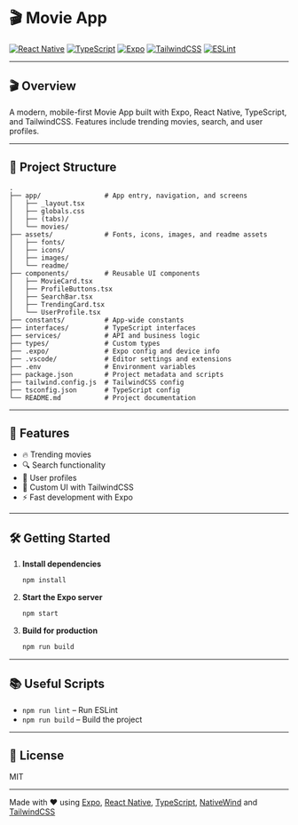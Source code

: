 
# 🎬 Movie App

[![React Native](https://img.shields.io/badge/React%20Native-20232A?logo=react&logoColor=61DAFB&style=for-the-badge)](https://reactnative.dev/)
[![TypeScript](https://img.shields.io/badge/TypeScript-3178C6?logo=typescript&logoColor=white&style=for-the-badge)](tsconfig.json)
[![Expo](https://img.shields.io/badge/Expo-000020?logo=expo&logoColor=white&style=for-the-badge)](app.json)
[![TailwindCSS](https://img.shields.io/badge/TailwindCSS-38B2AC?logo=tailwindcss&logoColor=white&style=for-the-badge)](tailwind.config.js)
[![ESLint](https://img.shields.io/badge/ESLint-4B32C3?logo=eslint&logoColor=white&style=for-the-badge)](eslint.config.js)

---

## 🎬 Overview

A modern, mobile-first Movie App built with Expo, React Native, TypeScript, and TailwindCSS. Features include trending movies, search, and user profiles.

---

## 📁 Project Structure

```
.
├── app/                # App entry, navigation, and screens
│   ├── _layout.tsx
│   ├── globals.css
│   ├── (tabs)/
│   └── movies/
├── assets/             # Fonts, icons, images, and readme assets
│   ├── fonts/
│   ├── icons/
│   ├── images/
│   └── readme/
├── components/         # Reusable UI components
│   ├── MovieCard.tsx
│   ├── ProfileButtons.tsx
│   ├── SearchBar.tsx
│   ├── TrendingCard.tsx
│   └── UserProfile.tsx
├── constants/          # App-wide constants
├── interfaces/         # TypeScript interfaces
├── services/           # API and business logic
├── types/              # Custom types
├── .expo/              # Expo config and device info
├── .vscode/            # Editor settings and extensions
├── .env                # Environment variables
├── package.json        # Project metadata and scripts
├── tailwind.config.js  # TailwindCSS config
├── tsconfig.json       # TypeScript config
└── README.md           # Project documentation
```

---

## 🚀 Features

- 🔥 Trending movies
- 🔍 Search functionality
- 👤 User profiles
- 🎨 Custom UI with TailwindCSS
- ⚡ Fast development with Expo

---

## 🛠️ Getting Started

1. **Install dependencies**
	```sh
	npm install
	```
2. **Start the Expo server**
	```sh
	npm start
	```
3. **Build for production**
	```sh
	npm run build
	```

---

## 📚 Useful Scripts

- `npm run lint` – Run ESLint
- `npm run build` – Build the project

---

## 📝 License

MIT

---

Made with ❤️ using [Expo](https://expo.dev/), [React Native](https://reactnative.dev/), [TypeScript](https://www.typescriptlang.org/), [NativeWind](https://www.nativewind.dev/) and [TailwindCSS](https://tailwindcss.com/)
